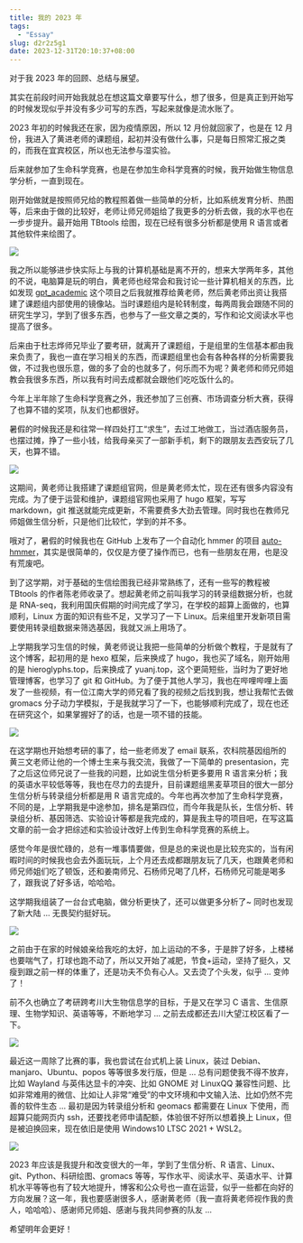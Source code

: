 ```yaml
---
title: 我的 2023 年
tags:
  - "Essay"
slug: d2r2z5g1
date: 2023-12-31T20:10:37+08:00
---
```


对于我 2023 年的回顾、总结与展望。

<!--more-->

其实在前段时间开始我就总在想这篇文章要写什么，想了很多，但是真正到开始写的时候发现似乎并没有多少可写的东西，写起来就像是流水账了。

2023 年初的时候我还在家，因为疫情原因，所以 12 月份就回家了，也是在 12 月份，我进入了黄进老师的课题组，起初并没有做什么事，只是每日照常汇报之类的，而我在宜宾校区，所以也无法参与湿实验。

后来就参加了生命科学竞赛，也是在参加生命科学竞赛的时候，我开始做生物信息学分析，一直到现在。

刚开始做就是按照师兄给的教程照着做一些简单的分析，比如系统发育分析、热图等，后来由于做的比较好，老师让师兄师姐给了我更多的分析去做，我的水平也在一步步提升。最开始用 TBtools 绘图，现在已经有很多分析都是使用 R 语言或者其他软件来绘图了。

![](https://cdn.jsdelivr.net/gh/yuanj82/static/blog/202312312121010.png)

我之所以能够进步快实际上与我的计算机基础是离不开的，想来大学两年多，其他的不说，电脑算是玩的明白，黄老师也经常会和我讨论一些计算机相关的东西，比如发现 [gpt_academic](https://github.com/binary-husky/gpt_academic) 这个项目之后我就推荐给黄老师，然后黄老师出资让我搭建了课题组内部使用的镜像站。当时课题组内是轮转制度，每两周我会跟随不同的研究生学习，学到了很多东西，也参与了一些文章之类的，写作和论文阅读水平也提高了很多。

后来由于杜志烨师兄毕业了要考研，就离开了课题组，于是组里的生信基本都由我来负责了，我也一直在学习相关的东西，而课题组里也会有各种各样的分析需要我做，不过我也很乐意，做的多了会的也就多了，何乐而不为呢？黄老师和师兄师姐教会我很多东西，所以我有时间去成都就会跟他们吃吃饭什么的。

今年上半年除了生命科学竞赛之外，我还参加了三创赛、市场调查分析大赛，获得了也算不错的奖项，队友们也都很好。

暑假的时候我还是和往常一样四处打工“求生”，去过工地做工，当过酒店服务员，也摆过摊，挣了一些小钱，给我母亲买了一部新手机，剩下的跟朋友去西安玩了几天，也算不错。

![](https://cdn.jsdelivr.net/gh/yuanj82/static/blog/202312312124836.jpg)

这期间，黄老师让我搭建了课题组官网，但是黄老师太忙，现在还有很多内容没有完成。为了便于运营和维护，课题组官网也采用了 hugo 框架，写写 markdown，git 推送就能完成更新，不需要费多大劲去管理。同时我也在教师兄师姐做生信分析，只是他们比较忙，学到的并不多。

哦对了，暑假的时候我也在 GitHub 上发布了一个自动化 hmmer 的项目 [auto-hmmer](https://github.com/yuanj82/auto-hmmer)，其实是很简单的，仅仅是方便了操作而已，也有一些朋友在用，也是没有荒废吧。

到了这学期，对于基础的生信绘图我已经非常熟练了，还有一些写的教程被 TBtools 的作者陈老师收录了。​想起黄老师之前叫我学习的转录组数据分析，也就是 RNA-seq，我利用国庆假期的时间完成了学习，在学校的超算上面做的，也算顺利，Linux 方面的知识有些不足，又学习了一下 Linux。后来组里开发新项目需要使用转录组数据来筛选基因，我就又派上用场了。

上学期我学习生信的时候，黄老师说让我把一些简单的分析做个教程，于是就有了这个博客，起初用的是 hexo 框架，后来换成了 hugo，我也买了域名，刚开始用的是 hieroglyphs.top，后来换成了 yuanj.top，这个更简短些，当时为了更好地管理博客，也学习了 git 和 GitHub。为了便于其他人学习，我也在哔哩哔哩上面发了一些视频，有一位江南大学的师兄看了我的视频之后找到我，想让我帮忙去做 gromacs 分子动力学模拟，于是我就学习了一下，也能够顺利完成了，现在也还在研究这个，如果掌握好了的话，也是一项不错的技能。

![](https://cdn.jsdelivr.net/gh/yuanj82/static/blog/202312312131224.png)

在这学期也开始想考研的事了，给一些老师发了 email 联系，农科院基因组所的黄三文老师让他的一个博士生来与我交流，我做了一下简单的 presentasion，完了之后这位师兄说了一些我的问题，比如说生信分析更多要用 R 语言来分析；我的英语水平较低等等，我也在尽力的去提升，目前课题组黑麦草项目的很大一部分生信分析与转录组分析都是用 R 语言完成的。今年也再次参加了生命科学竞赛，不同的是，上学期我是中途参加，排名是第四位，而今年我是队长，生信分析、转录组分析、基因筛选、实验设计等都是我完成的，算是我主导的项目吧，在写这篇文章的前一会才把综述和实验设计改好上传到生命科学竞赛的系统上。

感觉今年是很忙碌的，总有一堆事情要做，但是总的来说也是比较充实的，当有闲暇时间的时候我也会去外面玩玩，上个月还去成都跟朋友玩了几天，也跟黄老师和师兄师姐们吃了顿饭，还和姜南师兄、石杨师兄喝了几杯，石杨师兄可能是喝多了，跟我说了好多话，哈哈哈。

这学期我组装了一台台式电脑，做分析更快了，还可以做更多分析了~ 同时也发现了新大陆 ... 无畏契约挺好玩。

![](https://cdn.jsdelivr.net/gh/yuanj82/static/blog/202312312132266.jpg)

之前由于在家的时候娘亲给我吃的太好，加上运动的不多，于是胖了好多，上楼梯也要喘气了，打球也跑不动了，所以又开始了减肥，节食+运动，坚持了挺久，又瘦到跟之前一样的体重了，还是功夫不负有心人。又去烫了个头发，似乎 ... 变帅了！

前不久也确立了考研跨考川大生物信息学的目标，于是又在学习 C 语言、生信原理、生物学知识、英语等等，不断地学习 ... 之前去成都还去川大望江校区看了一下。

![](https://cdn.jsdelivr.net/gh/yuanj82/static/blog/202312312133957.jpg)

最近这一周除了比赛的事，我也尝试在台式机上装 Linux，装过 Debian、manjaro、Ubuntu、popos 等等很多发行版，但是 ... 总有问题使我不得不放弃，比如 Wayland 与英伟达显卡的冲突、比如 GNOME 对 LinuxQQ 兼容性问题、比如非常难用的微信、比如让人非常“难受”的中文环境和中文输入法、比如仍然不完善的软件生态 ... 最初是因为转录组分析和 geomacs 都需要在 Linux 下使用，而超算只能网页内 ssh，还要找老师申请配额，体验很不好所以想着换上 Linux，但是被迫换回来，现在依旧是使用 Windows10 LTSC 2021 + WSL2。

![](https://cdn.jsdelivr.net/gh/yuanj82/static/blog/202312312141605.png)

2023 年应该是我提升和改变很大的一年，学到了生信分析、R 语言、Linux、git、Python、科研绘图、gromacs 等等，写作水平、阅读水平、英语水平、计算机水平等等也有了较大地提升，博客和公众号也一直在运营，似乎一些都在向好的方向发展？这一年，我也要感谢很多人，感谢黄老师（我一直将黄老师视作我的贵人，哈哈哈）、感谢师兄师姐、感谢与我共同参赛的队友 ...

希望明年会更好！
